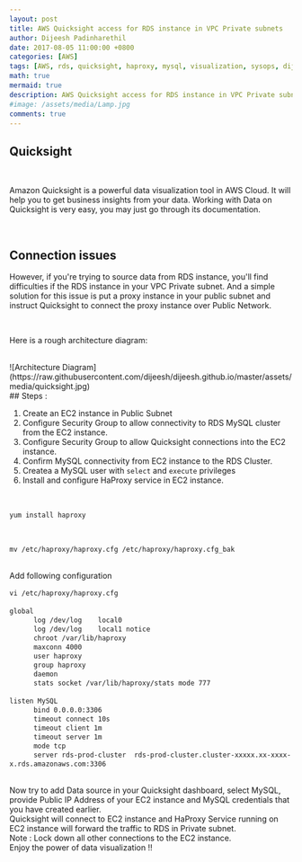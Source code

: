 ```yaml
---
layout: post
title: AWS Quicksight access for RDS instance in VPC Private subnets
author: Dijeesh Padinharethil
date: 2017-08-05 11:00:00 +0800
categories: [AWS]
tags: [AWS, rds, quicksight, haproxy, mysql, visualization, sysops, dijeeshpnair, devops]
math: true
mermaid: true
description: AWS Quicksight access for RDS instance in VPC Private subnets
#image: /assets/media/Lamp.jpg
comments: true
---
```



## Quicksight

<br>

Amazon Quicksight is a powerful data visualization tool in AWS Cloud. It will help you to get business insights from your data. Working with Data on Quicksight is very easy, you may just go through its documentation.

<br>

## Connection issues

However, if you're trying to source data from RDS instance, you'll find difficulties if the RDS instance in your VPC Private subnet. And a simple solution for this issue is put a proxy instance in your public subnet and instruct Quicksight to connect the proxy instance over Public Network.

<br>

Here is a rough architecture diagram:

<br>
![Architecture Diagram](https://raw.githubusercontent.com/dijeesh/dijeesh.github.io/master/assets/media/quicksight.jpg)

<br>
## Steps :

1. Create an EC2 instance in Public Subnet
2. Configure Security Group to allow connectivity to RDS MySQL cluster from the EC2 instance.
3. Configure Security Group to allow Quicksight connections into the EC2 instance.
4. Confirm MySQL connectivity from EC2 instance to the RDS Cluster.
5. Createa a MySQL user with `select` and `execute` privileges
6. Install and configure HaProxy service in EC2 instance.
<br>

```
yum install haproxy
```
<br>

```
mv /etc/haproxy/haproxy.cfg /etc/haproxy/haproxy.cfg_bak     
```   
<br>
Add following configuration
<br>

```
vi /etc/haproxy/haproxy.cfg

global
      log /dev/log    local0
      log /dev/log    local1 notice
      chroot /var/lib/haproxy
      maxconn 4000
      user haproxy
      group haproxy
      daemon
      stats socket /var/lib/haproxy/stats mode 777

listen MySQL 
      bind 0.0.0.0:3306
      timeout connect 10s
      timeout client 1m
      timeout server 1m
      mode tcp
      server rds-prod-cluster  rds-prod-cluster.cluster-xxxxx.xx-xxxx-x.rds.amazonaws.com:3306
```


<br>
Now try to add Data source in your Quicksight dashboard, select MySQL, provide Public IP Address of your EC2 instance and MySQL credentials that you have created earlier.

<br>
Quicksight will connect to EC2 instance and HaProxy Service running on EC2 instance will forward the traffic to RDS in Private subnet.

<br>
Note : Lock down all other connections to the EC2 instance.

<br>
Enjoy the power of data visualization !!
